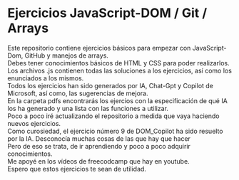 # Ejercicios JavaScript-DOM / Git / Arrays
Este repositorio contiene ejercicios básicos para empezar con JavaScript-Dom, GitHub y manejos de arrays.<br>
Debes tener conocimientos básicos de HTML y CSS para poder realizarlos.<br>
Los archivos .js contienen todas las soluciones a los ejercicios, así como los enunciados a los mismos.<br>
Todos los ejercicios han sido generados por IA, Chat-Gpt y Copilot de Microsoft, así como, las sugerencias de mejora.<br>
En la carpeta pdfs encontrarás los ejercios con la especificación de qué IA los ha generado y una lista con las funciones a utilizar.<br>
Poco a poco iré actualizando el repositorio a medida que vaya haciendo nuevos ejercicios.<br>
Como curosiedad, el ejercicio número 9 de DOM_Copilot ha sido resuelto por la IA. Desconocía muchas cosas de las que hay que hacer <br>
Pero de eso se trata, de ir aprendiendo y poco a poco adquirir conocimientos.<br>
Me apoyé en los vídeos de freecodcamp que hay en youtube.<br>
Espero que estos ejercicios te sean de utilidad.  
